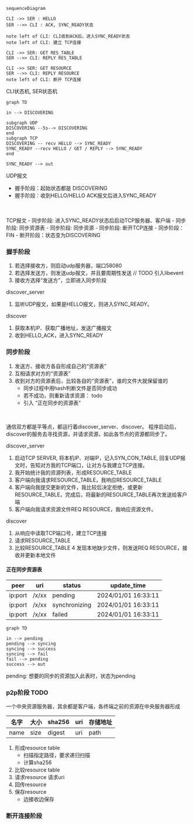 


``` mermaid
sequenceDiagram

CLI ->> SER : HELLO
SER -->> CLI : ACK, SYNC_READY状态

note left of CLI: CLI收到ACK后，进入SYNC_READY状态
note left of CLI: 建立 TCP连接

CLI ->> SER: GET RES_TABLE
SER -->> CLI: REPLY RES_TABLE

CLI ->> SER: GET RESOURCE
SER -->> CLI: REPLY RESOURCE
note left of CLI: 断开 TCP连接
```


CLI状态机, SER状态机
``` mermaid
graph TD

in --> DISCOVERING

subgraph UDP
DISCOVERING --5s--> DISCOVERING
end
subgraph TCP
DISCOVERING -- recv HELLO --> SYNC_READY
SYNC_READY --recv HELLO / GET / REPLY --> SYNC_READY
end

SYNC_READY --> out
```

UDP报文
- 握手阶段：起始状态都是 DISCOVERING
- 握手阶段：收到HELLO/HELLO ACK报文后进入SYNC_READY

<br>


<br/>
TCP报文
- 同步阶段: 进入SYNC_READY状态后启动TCP服务器、客户端
- 同步阶段: 同步资源表
- 同步阶段: 同步资源
- 同步阶段: 断开TCP连接
- 同步阶段：FIN
- 断开阶段：状态变为DISCOVERING
<br/>



### 握手阶段
1. 若选择接收方，则启动udp服务器，端口58080
2. 若选择发送方，则发送udp报文，并且要周期性发送 // TODO 引入libevent
3. 接收方选择“发送方”，立即进入同步阶段

discover_server
1. 监听UDP报文，如果是HELLO报文，则进入SYNC_READY。 

discover
1. 获取本机IP、获取广播地址，发送广播报文
2. 收到HELLO_ACK，进入SYNC_READY


### 同步阶段
1. 发送方、接收方各自形成自己的“资源表”
2. 互相请求对方的“资源表”
3. 收到对方的资源表后，比较各自的“资源表”，谁的文件大就保留谁的
   - 同步过程中用hash判断文件是否同步成功
   - 若不成功，则重新请求资源： todo
   - 引入 “正在同步的资源表”

<br/>

通信双方都是平等点，都运行着discover_server、discover。
程序启动后，discover的服务去寻找资源，并请求资源，如此各节点的资源都同步了。  

discover_server

1. 启动TCP SERVER,  将本机IP、对端IP，记入SYN_CON_TABLE, 回复UDP报文时，告知对方我的TCP端口，让对方与我建立TCP连接。
2. 我开始统计我的资源列表，形成RESOURCE_TABLE
3. 客户端向我请求RESOURCE_TABLE，我响应RESOURCE_TABLE
4. 客户端向我提交更新的文件，我比较后决定拒绝，或更新RESOURCE_TABLE，完成后，将最新的RESOURCE_TABLE再次发送给客户端
5. 客户端向我请求资源文件REQ RESOURCE，我响应资源文件。

discover
1. 从响应中读取TCP端口号，建立TCP连接
2. 请求RESOURCE_TABLE
3. 比较RESOURCE_TABLE
4 发现本地缺少文件，则发送REQ RESOURCE，接收并更新本地文件


#### 正在同步资源表
| peer    | uri   | status        | update_time         |
| ------- | ----- | ------------- | ------------------- |
| ip:port | /x/xx | pending       | 2024/01/01 16:33:11 |
| ip:port | /x/xx | synchronizing | 2024/01/01 16:33:11 |
| ip:port | /x/xx | failed        | 2024/01/01 16:33:11 |
 
 ``` mermaid
graph TD

in --> pending
pending --> syncing
syncing --> success
syncing --> fail
fail --> pending
success --> out
 ```

pending: 想要的同步的资源加入此表时，状态为pending






### p2p阶段 TODO 
一个中央资源服务器，其余都是客户端，各终端之前的资源在中央服务器形成

| 名字 | 大小 | sha256 | uri | 存储地址 |
| ---- | ---- | ------ | --- | -------- |
| name | size | digest | uri | path     |


1. 形成resource table
   - 扫描指定路径，要求递归扫描
   - 计算sha256
2. 比较resource table
3. 请求resource
   请求uri
4. 回传resource
5. 保存resource
   - 边接收边保存


### 断开连接阶段

